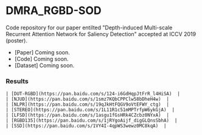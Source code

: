 # DMRA_RGBD-SOD
Code repository for our paper entilted "Depth-induced Multi-scale Recurrent Attention Network for Saliency Detection" accepted at ICCV 2019 (poster).
+ [Paper] Coming soon.
+ [Code] Coming soon.
+ [Dataset] Coming soon.

### Results

	| [DUT-RGBD](https://pan.baidu.com/s/124-i6GdHqpJtFrR_l4HiSA)  |
	| [NJUD](https://pan.baidu.com/s/1smz7KQbCPPClw58bDheH4w)  |
	| [NLPR](https://pan.baidu.com/s/19qJkHtFQGV9oVtEFWY_ctg)  |
	| [STEREO](https://pan.baidu.com/s/1L11R1c51mMPTrfpW6ykGjA)  |
	| [LFSD](https://pan.baidu.com/s/1asgu1fGsHRk4CZcbz0NYxA)  |
	| [RGBD135](https://pan.baidu.com/s/1jRYgoAijf_digGLQnsSbhA)  |
	| [SSD](https://pan.baidu.com/s/1VY4I-4qpWS3wewz0MC8kqA)  |
  
	
